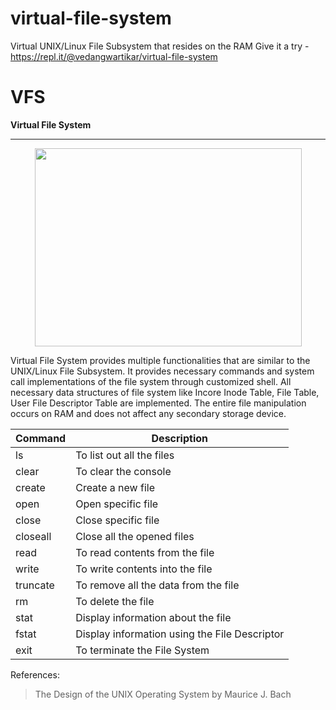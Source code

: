 # virtual-file-system
Virtual UNIX/Linux File Subsystem that resides on the RAM
Give it a try - https://repl.it/@vedangwartikar/virtual-file-system

# VFS
__Virtual File System__
- - - -

<div align="center">
    <img src="https://github.com/vedangwartikar/virtual-file-system/blob/master/vfs.png" width="427" height="317"/>
</div>

Virtual File System provides multiple functionalities that are similar to the UNIX/Linux File Subsystem. It provides necessary commands and system call implementations of the file system through customized shell. All necessary data structures of file system like Incore Inode Table, File Table, User File Descriptor Table are implemented. The entire file manipulation occurs on RAM and does not affect any secondary storage device.


Command | Description
------- | ------------------------------------------
ls      | To list out all the files
clear   | To clear the console
create  | Create a new file
open    | Open specific file
close   | Close specific file
closeall| Close all the opened files
read    | To read contents from the file
write   | To write contents into the file
truncate| To remove all the data from the file
rm      | To delete the file
stat    | Display information about the file
fstat   | Display information using the File Descriptor
exit    | To terminate the File System


References:
> The Design of the UNIX Operating System by Maurice J. Bach
